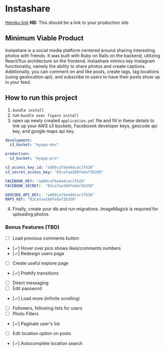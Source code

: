 # Instashare
[Heroku link][heroku] **NB:** This should be a link to your production site

[heroku]: http://instashareapp.herokuapp.com/

## Minimum Viable Product
Instashare is a social media platform centered around sharing
interesting photos with friends. It was built with Ruby on Rails
on the backend, utilizing React/flux architecture on the frontend.
Instashare mimics key Instagram functionality, namely the ability
to share photos and create captions. Additionally, you can comment
on and like posts, create tags, tag locations (using geolocation api),
 and subscribe to users to have their posts show up in your feed.

## How to run this project
1. `bundle install`
2.  run `bundle exec figaro install`
3. open up newly created `application.yml` file and fill in these details
to link up your AWS s3 buckets, Faceboook developer keys, geocode api key,
and google maps api key.

```yaml
development:
  s3_bucket: "myapp-dev"

production:
  s3_bucket: "myapp-pro"

s3_access_key_id: "ad69caf9a44dcac1fb28"
s3_secret_access_key: "83ca7aa160fedaf3b350"

FACEBOOK_KEY: "ad69caf9a44dcac1fb28"
FACEBOOK_SECRET:  "83ca7aa160fedaf3b350"

GEOCODE_API_KEY:  "ad69caf9a44dcac1fb28"
MAPS_KEY: "83ca7aa160fedaf3b350"
```

4. Finally, create your db and run migrations. ImageMagick is required
for uploading photos.

### Bonus Features (TBD)
- [ ] Load previous comments button
- [✓] Hover over pics shows likes/comments numbers
- [✓] Redesign users page
- [ ] Create useful explore page
- [✓] Prettify transitions
- [ ] Direct messaging
- [ ] Edit password
- [✓] Load more (infinite scrolling)
- [ ] Followers, following lists for users
- [ ] Photo Filters
- [✓] Paginate user's list
- [ ] Edit location option on posts
- [✓] Autocomplete location search
